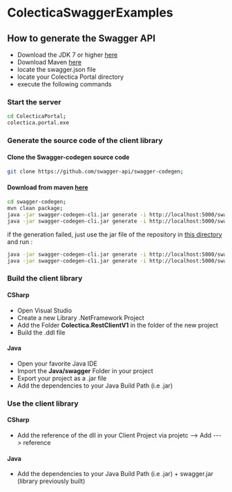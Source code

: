 # ColecticaSwaggerExamples

## How to generate the Swagger API
- Download the JDK 7 or higher
[here](http://www.oracle.com/technetwork/java/javase/downloads/index.html)
- Download Maven
[here](http://maven.apache.org/download.cgi)
- locate the swagger.json file
- locate your Colectica Portal directory
- execute the following commands

### Start the server
```bash
cd ColecticaPortal;
colectica.portal.exe
```

### Generate the source code of the client library
#### Clone the Swagger-codegen source code
```bash
git clone https://github.com/swagger-api/swagger-codegen;
```
#### Download from maven [here](https://mvnrepository.com/artifact/io.swagger/swagger-codegen-cli)
```bash
cd swagger-codegen;
mvn clean package;
java -jar swagger-codegen-cli.jar generate -i http://localhost:5000/swagger/v1/swagger.json -l java -o c:\YourTargetJavaFolder;
java -jar swagger-codegen-cli.jar generate -i http://localhost:5000/swagger/v1/swagger.json -l csharp -o c:\YourTargetCSharpFolder
```

if the generation failed, just use the jar file of the repository in
[this directory](https://github.com/pierreDebuisson/ColecticaSwaggerExamples/blob/master/Tools/swagger-codegen-cli-2.2.3.jar) and run : 
```bash
java -jar swagger-codegen-cli.jar generate -i http://localhost:5000/swagger/v1/swagger.json -l java -o c:\YourTargetJavaFolder;
java -jar swagger-codegen-cli.jar generate -i http://localhost:5000/swagger/v1/swagger.json -l csharp -o c:\YourTargetCSharpFolder
```

### Build the client library
#### CSharp
* Open Visual Studio
* Create a new Library .NetFramework Project
* Add the Folder **Colectica.RestClientV1** in the folder of the new project
* Build the .ddl file

#### Java
* Open your favorite Java IDE
* Import the **Java/swagger** Folder in your project
* Export your project as a .jar file
* Add the dependencies to your Java Build Path (i.e .jar)

### Use the client library
#### CSharp
* Add the reference of the dll in your Client Project via projetc --> Add ---> reference

#### Java
* Add the dependencies to your Java Build Path (i.e .jar) + swagger.jar (library previously built)
